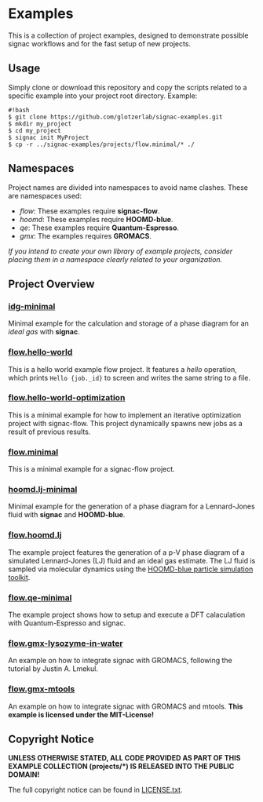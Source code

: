 # Examples

This is a collection of project examples, designed to demonstrate possible signac workflows and for the fast setup of new projects.

## Usage

Simply clone or download this repository and copy the scripts related to a specific example into your project root directory.
Example:

```
#!bash
$ git clone https://github.com/glotzerlab/signac-examples.git
$ mkdir my_project
$ cd my_project
$ signac init MyProject
$ cp -r ../signac-examples/projects/flow.minimal/* ./
```

## Namespaces

Project names are divided into namespaces to avoid name clashes.
These are namespaces used:

  * *flow*: These examples require **signac-flow**.
  * *hoomd*: These examples require **HOOMD-blue**.
  * *qe*: These examples require **Quantum-Espresso**.
  * *gmx*: The examples requires **GROMACS**.

*If you intend to create your own library of example projects, consider placing them in a namespace clearly related to your organization.*

## Project Overview

### [idg-minimal](idg-minimal/)

Minimal example for the calculation and storage of a phase diagram for an *ideal gas* with **signac**.

### [flow.hello-world](flow.hello-world/)

This is a hello world example flow project.
It features a *hello* operation, which prints `Hello {job._id}` to screen and writes the same string to a file.

### [flow.hello-world-optimization](stf.flow.hello-world-optimization/)

This is a minimal example for how to implement an iterative optimization project with signac-flow.
This project dynamically spawns new jobs as a result of previous results.

### [flow.minimal](flow.minimal/)

This is a minimal example for a signac-flow project.

### [hoomd.lj-minimal](hoomd.lj-minimal/)

Minimal example for the generation of a phase diagram for a Lennard-Jones fluid with **signac** and **HOOMD-blue**.

### [flow.hoomd.lj](flow.hoomd.lj/)

The example project features the generation of a p-V phase diagram of a simulated Lennard-Jones (LJ) fluid and an ideal gas estimate.
The LJ fluid is sampled via molecular dynamics using the [HOOMD-blue particle simulation toolkit](https://glotzerlab.engin.umich.edu/hoomd-blue/).

### [flow.qe-minimal](flow.qe-minimal/)

The example project shows how to setup and execute a DFT calaculation with Quantum-Espresso and signac.

### [flow.gmx-lysozyme-in-water](flow.gmx-lysozyme-in-water/)

An example on how to integrate signac with GROMACS, following the tutorial by Justin A. Lmekul.

### [flow.gmx-mtools](flow.gmx-mtools/)

An example on how to integrate signac with GROMACS and mtools.
**This example is licensed under the MIT-License!**

## Copyright Notice

**UNLESS OTHERWISE STATED, ALL CODE PROVIDED AS PART OF THIS EXAMPLE COLLECTION (projects/*) IS RELEASED INTO THE PUBLIC DOMAIN!**

The full copyright notice can be found in [LICENSE.txt](LICENSE.txt).
